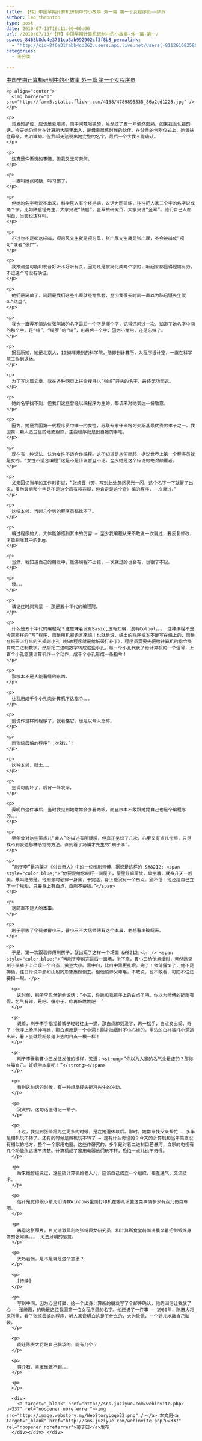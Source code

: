 ```yaml
---
title: 【转】中国早期计算机研制中的小故事 外一篇 第一个女程序员——萨苏
author: leo_thronton
type: post
date: 2010-07-13T16:11:00+00:00
url: /2010/07/13/【转】中国早期计算机研制中的小故事-外一篇-第一/
spaces_8463b8dc4e3731ca3ab992902cf3f8b8_permalink:
  - "http://cid-8f6a31fabb4cd362.users.api.live.net/Users(-8112616825800567966)/Blogs('8F6A31FABB4CD362!102')/Entries('8F6A31FABB4CD362!1094')?authkey=yuBuArwciRo%24"
categories:
  - 未分类

---
```

<div id="msgcns!8F6A31FABB4CD362!1094" class="bvMsg">
  <div>
    <p>
      <a href="http://www.ccthere.com/article/2070721">中国早期计算机研制中的小故事 外一篇 第一个女程序员</a>
    </p>
    
    <p align="center">
      <img border="0" src="http://farm5.static.flickr.com/4138/4789895835_86a2ed1223.jpg" />
    </p>
    
    <p>
      烫发的那位，应该是夏培肃，而中间戴眼镜的，虽然过了五十年依然面熟，如果我没认错的话，今天她仍经常在计算所大院里出入，是母亲晨练时候的伙伴。在父亲的告别仪式上，她曾扶住母亲，热泪难抑。但我却无法说出她完整的名字，最后一个字我不能确认。
    </p>
    
    <p>
      这真是件惭愧的事情，但我又无可奈何。
    </p>
    
    <p>
      一直叫她张阿姨，叫习惯了。
    </p>
    
    <p>
      但她的名字我说不出来。科学院人有个坏毛病，说话力图简练，往往把人家三个字的名字说成两个字，比如陆启铿先生，大家只说“陆启”，金翠柏研究员，大家只说“金翠”。他们自己人都明白，当面也这样叫。
    </p>
    
    <p>
      不过也不是都这样叫，项可风先生就是项可风，张广厚先生就是张广厚，不会被叫成“项可”或者“张广”。
    </p>
    
    <p>
      我推测这可能和发音好听不好听有关，因为凡是被简化成两个字的，听起来都显得铿锵有力，不过这个可没有确证。
    </p>
    
    <p>
      他们是简单了，问题是我们这些小辈就经常乱套，至少我很长时间一直以为陆启铿先生就叫“陆启”。
    </p>
    
    <p>
      我也一直弄不清这位张阿姨的名字最后一个字是哪个字，记得还问过一次，知道了她名字中间的那个字，是“绮”，“绮罗”的“绮”，可最后一个字，因为不常用，还是忘掉了。
    </p>
    
    <p>
      据我所知，她是北京人，1958年来到的科学院，随即到计算所，入程序设计室，一直在科学院工作到退休。
    </p>
    
    <p>
      为了写这篇文章，我在各种网页上拼命搜寻以“张绮”开头的名字，最终无功而返。
    </p>
    
    <p>
      她的名字找不到，但我们这些曾经以编程序为生的，都该来对她表达一份敬意。
    </p>
    
    <p>
      因为，她是我国第一代程序员中唯一的女性，苏联专家什米格列夫斯基最优秀的弟子之一。我国第一颗人造卫星的地面跟踪，主要程序就是出自她的手笔。
    </p>
    
    <p>
      现在有一种说法，认为女性不适合作编程。这不知道是从何而起，据说世界上第一个程序员就是女的。“女性不适合编程”这是不是传说暂且不论，至少她是这个传说的绝对颠覆者。
    </p>
    
    <p>
      父亲回忆当年的工作时讲过，“张绮霞（天，写到此处忽然灵光一闪，这个名字一下就冒了出来，虽然最后那个字是不是这个霞有待存疑，但肯定是这个音）编的程序，一次就过。”
    </p>
    
    <p>
      这份本领，当时几个男的程序员都比不了。
    </p>
    
    <p>
      编过程序的人，大体能够感到其中的厉害 – 至少我编程从来不敢说一次就过，要反复修改，才能剔除其中的Bug。
    </p>
    
    <p>
      当然，我知道自己的朋友中，能够编程不出错，一次就过的也会有，也很了不起。
    </p>
    
    <p>
      慢。。。
    </p>
    
    <p>
      请记住时间背景 – 那是五十年代的编程阿。
    </p>
    
    <p>
      什么是五十年代的编程呢？这意味着没有Basic,没有汇编，没有Colbol。。。 这种编程不是今天那样的“写”程序，而是用机器语言来编！也就是说，编出的程序根本不是写在纸上的，而是在纸带上打出的不规则小孔（修改程序就是给纸带打补丁），程序员需要先把给计算机的指令换算成二进制数字，然后把二进制数字转成这些小孔，每一个小孔代表了给计算机的一个信号，上百个小孔驱使计算机作一个动作，成千个小孔形成一条指令！
    </p>
    
    <p>
      那根本不是人能看懂的东西。
    </p>
    
    <p>
      让我用成千个小孔向计算机下达指令。。。
    </p>
    
    <p>
      别说作这样的程序了，就看懂它，也足以令人恐怖。
    </p>
    
    <p>
      而张绮霞编的程序“一次就过”！
    </p>
    
    <p>
      这种本领，就太。。。
    </p>
    
    <p>
      空调可能坏了，后背一阵发冷。
    </p>
    
    <p>
      弄明白这件事后，当时我见到她常常会多看两眼，而且根本不敢跟她提自己也是个编程序的。。。
    </p>
    
    <p>
      早年曾对这些带点儿“非人”的描述有所疑惑，但真正见识了几次，心里又有点儿怯惧，只是找不到表述那种感觉的方法。直到看了冯骥才先生的“刷子李”。
    </p>
    
    <p>
      “刷子李”是冯骥才《俗世奇人》中的一位粉刷师傅，据说是这样的 &#8212; <span style="color:blue;">“他要是给您刷好一间屋子，屋里任嘛甭放，单坐着，就赛升天一般美。最叫绝的是，他刷浆时必穿一身黑，干完活，身上绝没有一个白点。别不信！他还给自己立下一个规矩，只要身上有白点，白刷不要钱。”</span>
    </p>
    
    <p>
      这简直不是人的本事。
    </p>
    
    <p>
      刷子李收了个徒弟曹小三，曹小三不大信师傅有这个本事，老想看出破绽来。
    </p>
    
    <p>
      于是，第一次跟着师傅刷房子，就出现了这样一个场面 &#8212;<br /> <span style="color:blue;">“当刷子李刷完最后一面墙，坐下来，曹小三给他点烟时，竟然瞧见刷子李裤子上出现一个白点，黄豆大小。黑中白，比白中黑更扎眼。完了！师傅露馅了，他不是神仙，往日传说中那如山般的形象轰然倒去。但他怕师父难堪，不敢说，也不敢看，可妨不住还要扫一眼。</p> 
      
      <p>
        这时候，刷子李忽然朝他说话：“小三，你瞧见我裤子上的白点了吧。你以为师傅的能耐有假，名气有诈，是吧。傻小子，你再细瞧瞧吧——”
      </p>
      
      <p>
        说着，刷子李手指捏着裤子轻轻往上一提，那白点即刻没了，再一松手，白点又出现，奇了！他凑上脸用神再瞧，那白点原是一个小洞！刚才抽烟时不小心烧的。里边的白衬裤打小洞透出来，看上去就跟粉浆落上去的白点一模一样！
      </p>
      
      <p>
        刷子李看着曹小三发怔发傻的模样，笑道：<strong>“你以为人家的名气全是虚的？那你在骗自己。好好学本事吧！”</strong></span>
      </p>
      
      <p>
        看到这句话的时候，有一种想拿砖头砸冯先生的冲动。
      </p>
      
      <p>
        没说的，这句话值得记一辈子。
      </p>
      
      <p>
        不过，我见到张绮霞先生更多的时候，是在她退休以后。那时，她常来找父亲帮忙 – 多半是相机玩不转了。还有的时候是微机玩不转了 – 这有什么奇怪的？今天的计算机和当年简直没有相似的地方，整个一个家用电器。这些作研究的，多半是对着二进制口若悬河，自家的电视有几个功能永远搞不清楚。计算机成了家用电器他们玩不转，恐怕一点儿也不奇怪。
      </p>
      
      <p>
        后来她曾经说过，这些搞计算机的老人儿，应该自己成立一个组织，相互通气，交流技术。
      </p>
      
      <p>
        估计是觉得跟小辈儿们请教Windows里面打印机在哪儿设置这类事情多少有点儿伤自尊吧。
      </p>
      
      <p>
        再看这张照片，目光清澈犀利的张绮霞女研究员，和计算所食堂前面清晨举着把剑锻炼身体的张阿姨。。。 无法分明的感觉。
      </p>
      
      <p>
        大巧若拙，是不是就是这个意思？
      </p>
      
      <p>
        [待续]
      </p>
      
      <p>
        写到中间，因为心里打鼓，给一个出身计算所的朋友写了个邮件确认，他的回信让我放了心 – 张绮霞，的确是这位我国第一位女程序员的名字。他还说了一件事 – 1960年，陈赓大将来所里，看了张绮霞编的程序，听人家说明白这是干什么的，大为钦佩，一个劲儿地敲自己脑袋。
      </p>
      
      <p>
        能让陈赓大将敲自己脑袋的，能有几个？
      </p>
      
      <p>
        蒋介石，肯定是做不到。。。
      </p>
      
      <p>
      </p>
      
      <div>
        <a target="_blank" href="http://sns.juziyue.com/webinvite.php?u=337" rel="noopener noreferrer"><img src="http://image.webstory.my/WebStoryLogo32.png" /></a> 本文用<a target="_blank" href="http://sns.juziyue.com/webinvite.php?u=337" rel="noopener noreferrer">菊子曰</a>发布
      </div></div> </div>